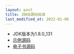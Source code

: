 ```yaml
---
layout: post
title: JDK8源码阅读
last_modified_at: 2022-01-06
---
```


- JDK版本为1.8.0_131
- [示例源码](https://github.com/PasseRR/Java-Example)
- [电子书源码](https://github.com/PasseRR/Java-Example/tree/master/docs)